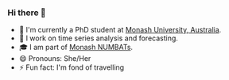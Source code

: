 ### Hi there 👋
- 🧑 I'm currently a PhD student at [Monash University, Australia](http://monash.edu).
- 🔭 I work on time series analysis and forecasting.
- 🎓 I am part of [Monash NUMBATs](https://numbat.space/).
- 😄 Pronouns: She/Her
- ⚡ Fun fact: I'm fond of travelling 

<!--
- 👯 I’m looking to collaborate on ...
- 🤔 I’m looking for help with ...
- 💬 Ask me about ...
- 📫 How to reach me: ...
-->
